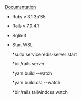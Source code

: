 [Documentation](Diploma_documentation.pdf)


* Ruby v 3.1.3p185
* Rails v 7.0.4.1
* Sqlite3 
* Start WSL

  *sudo service redis-server start
  
  *bin/rails server
  
  *yarn build --watch
  
  *yarn build:css --watch

  *bin/rails tailwindcss:watch


